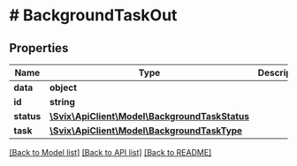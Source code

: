 # # BackgroundTaskOut

## Properties

Name | Type | Description | Notes
------------ | ------------- | ------------- | -------------
**data** | **object** |  |
**id** | **string** |  |
**status** | [**\Svix\ApiClient\Model\BackgroundTaskStatus**](BackgroundTaskStatus.md) |  |
**task** | [**\Svix\ApiClient\Model\BackgroundTaskType**](BackgroundTaskType.md) |  |

[[Back to Model list]](../../README.md#models) [[Back to API list]](../../README.md#endpoints) [[Back to README]](../../README.md)
